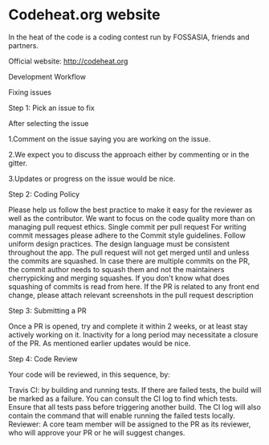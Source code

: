 # Codeheat.org website

In the heat of the code is a coding contest run by FOSSASIA, friends and partners.

Official website: http://codeheat.org

Development Workflow

Fixing issues

Step 1: Pick an issue to fix

After selecting the issue

1.Comment on the issue saying you are working on the issue.

2.We expect you to discuss the approach either by commenting or in the gitter.

3.Updates or progress on the issue would be nice.

Step 2: Coding Policy

Please help us follow the best practice to make it easy for the reviewer as well as the contributor. We want to focus on the code quality more than on managing pull request ethics.
Single commit per pull request
For writing commit messages please adhere to the Commit style guidelines.
Follow uniform design practices. The design language must be consistent throughout the app.
The pull request will not get merged until and unless the commits are squashed. In case there are multiple commits on the PR, the commit author needs to squash them and not the maintainers cherrypicking and merging squashes.
If you don't know what does squashing of commits is read from here.
If the PR is related to any front end change, please attach relevant screenshots in the pull request description

Step 3: Submitting a PR

Once a PR is opened, try and complete it within 2 weeks, or at least stay actively working on it. Inactivity for a long period may necessitate a closure of the PR. As mentioned earlier updates would be nice.

Step 4: Code Review

Your code will be reviewed, in this sequence, by:

Travis CI: by building and running tests. If there are failed tests, the build will be marked as a failure. You can consult the CI log to find which tests. Ensure that all tests pass before triggering another build.
The CI log will also contain the command that will enable running the failed tests locally.
Reviewer: A core team member will be assigned to the PR as its reviewer, who will approve your PR or he will suggest changes.
